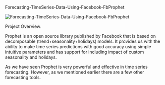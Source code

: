 Forecasting-TimeSeries-Data-Using-Facebook-FbProphet

![Forecasting-TimeSeries-Data-Using-Facebook-FbProphet](https://user-images.githubusercontent.com/58104706/93658635-0751f100-fa5b-11ea-8886-c7c327ac36a8.png)


Project Overview:

Prophet is an open source library published by Facebook that is based on decomposable (trend+seasonality+holidays) models. It provides us with the ability to make time series predictions with good accuracy using simple intuitive parameters and has support for including impact of custom seasonality and holidays.

As we have seen Prophet is very powerful and effective in time series forecasting. However, as we mentioned earlier there are a few other forecasting tools.

